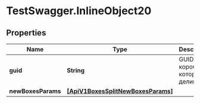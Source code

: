 # TestSwagger.InlineObject20

## Properties

Name | Type | Description | Notes
------------ | ------------- | ------------- | -------------
**guid** | **String** | GUID коробки, которую делим | [optional] 
**newBoxesParams** | [**[ApiV1BoxesSplitNewBoxesParams]**](ApiV1BoxesSplitNewBoxesParams.md) |  | [optional] 


